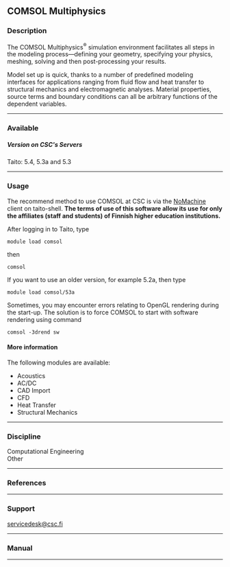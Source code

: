 ## COMSOL Multiphysics

### Description

The COMSOL Multiphysics<sup>®</sup> simulation environment facilitates
all steps in the modeling process—defining your geometry, specifying
your physics, meshing, solving and then post-processing your results.

Model set up is quick, thanks to a number of predefined modeling
interfaces for applications ranging from fluid flow and heat transfer to
structural mechanics and electromagnetic analyses. Material properties,
source terms and boundary conditions can all be arbitrary functions of
the dependent variables.

------------------------------------------------------------------------

### Available

##### Version on CSC's Servers

Taito: 5.4, 5.3a and 5.3

------------------------------------------------------------------------

### Usage

The recommend method to use COMSOL at CSC is via the [NoMachine] client
on taito-shell. **The terms of use of this software allow its use for
only the affiliates (staff and students) of Finnish higher education
institutions.**

After logging in to Taito, type

    module load comsol 

then

    comsol

If you want to use an older version, for example 5.2a, then type

    module load comsol/53a

Sometimes, you may encounter errors relating to OpenGL rendering during
the start-up. The solution is to force COMSOL to start with software
rendering using command

    comsol -3drend sw

#### More information

The following modules are available:

-   Acoustics
-   AC/DC
-   CAD Import
-   CFD
-   Heat Transfer
-   Structural Mechanics

------------------------------------------------------------------------

### Discipline

Computational Engineering  
Other  

------------------------------------------------------------------------

### References

------------------------------------------------------------------------

### Support

servicedesk@csc.fi

------------------------------------------------------------------------

### Manual

------------------------------------------------------------------------

  [NoMachine]: https://research.csc.fi/-/nomachine
